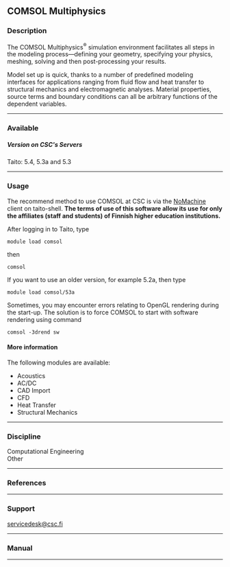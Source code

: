 ## COMSOL Multiphysics

### Description

The COMSOL Multiphysics<sup>®</sup> simulation environment facilitates
all steps in the modeling process—defining your geometry, specifying
your physics, meshing, solving and then post-processing your results.

Model set up is quick, thanks to a number of predefined modeling
interfaces for applications ranging from fluid flow and heat transfer to
structural mechanics and electromagnetic analyses. Material properties,
source terms and boundary conditions can all be arbitrary functions of
the dependent variables.

------------------------------------------------------------------------

### Available

##### Version on CSC's Servers

Taito: 5.4, 5.3a and 5.3

------------------------------------------------------------------------

### Usage

The recommend method to use COMSOL at CSC is via the [NoMachine] client
on taito-shell. **The terms of use of this software allow its use for
only the affiliates (staff and students) of Finnish higher education
institutions.**

After logging in to Taito, type

    module load comsol 

then

    comsol

If you want to use an older version, for example 5.2a, then type

    module load comsol/53a

Sometimes, you may encounter errors relating to OpenGL rendering during
the start-up. The solution is to force COMSOL to start with software
rendering using command

    comsol -3drend sw

#### More information

The following modules are available:

-   Acoustics
-   AC/DC
-   CAD Import
-   CFD
-   Heat Transfer
-   Structural Mechanics

------------------------------------------------------------------------

### Discipline

Computational Engineering  
Other  

------------------------------------------------------------------------

### References

------------------------------------------------------------------------

### Support

servicedesk@csc.fi

------------------------------------------------------------------------

### Manual

------------------------------------------------------------------------

  [NoMachine]: https://research.csc.fi/-/nomachine
